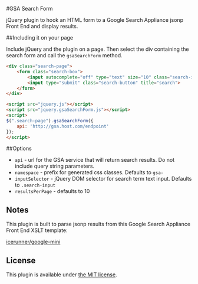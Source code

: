 #GSA Search Form

jQuery plugin to hook an HTML form to a Google Search Appliance jsonp Front End and display results.

##Including it on your page

Include jQuery and the plugin on a page. Then select the div containing the search form and call the `gsaSearchForm` method.

```html
<div class="search-page">
	<form class="search-box">
		<input autocomplete="off" type="text" size="10" class="search-input" name="search" title="search">
		<input type="submit" class="search-button" title="search">
	</form>
</div>

<script src="jquery.js"></script>
<script src="jquery.gsaSearchForm.js"></script>
<script>
$(".search-page").gsaSearchForm({
	api: 'http://gsa.host.com/endpoint'
});
</script>
```

##Options

* `api` - url for the GSA service that will return search results. Do not include query string parameters.
*  `namespace` - prefix for generated css classes. Defaults to `gsa-`
*  `inputSelector` - jQuery DOM selector for search term text input. Defaults to `.search-input`
*  `resultsPerPage` - defaults to 10

## Notes

This plugin is built to parse jsonp results from this Google Search Appliance Front End XSLT template:

[icerunner/google-mini](https://github.com/icerunner/google-mini/blob/master/jsonp.xsl)

## License

This plugin is available under [the MIT license](http://mths.be/mit).



